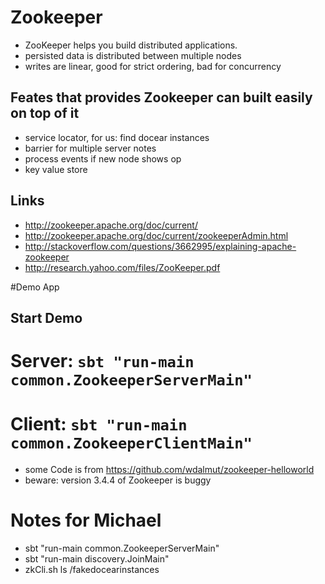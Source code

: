 # Zookeeper
* ZooKeeper helps you build distributed applications.
* persisted data is distributed between multiple nodes
* writes are linear, good for strict ordering, bad for concurrency

## Feates that provides Zookeeper can built easily on top of it
* service locator, for us: find docear instances
* barrier for multiple server notes
* process events if new node shows op
* key value store

## Links
* http://zookeeper.apache.org/doc/current/
* http://zookeeper.apache.org/doc/current/zookeeperAdmin.html
* http://stackoverflow.com/questions/3662995/explaining-apache-zookeeper
* http://research.yahoo.com/files/ZooKeeper.pdf

#Demo App
## Start Demo
# Server: `sbt "run-main common.ZookeeperServerMain"`
# Client: `sbt "run-main common.ZookeeperClientMain"`
* some Code is from https://github.com/wdalmut/zookeeper-helloworld
* beware: version 3.4.4 of Zookeeper is buggy

# Notes for Michael
* sbt "run-main common.ZookeeperServerMain"
* sbt "run-main discovery.JoinMain"
* zkCli.sh ls /fakedocearinstances